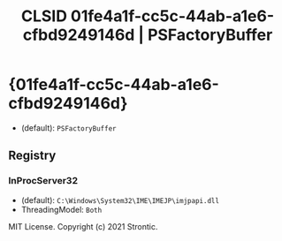 ﻿---
title: "CLSID 01fe4a1f-cc5c-44ab-a1e6-cfbd9249146d | PSFactoryBuffer"
excerpt: What is COM-Object CLSID 01fe4a1f-cc5c-44ab-a1e6-cfbd9249146d?
---

# {01fe4a1f-cc5c-44ab-a1e6-cfbd9249146d}

* (default): `PSFactoryBuffer`

## Registry


### InProcServer32

* (default): `C:\Windows\System32\IME\IMEJP\imjpapi.dll`
* ThreadingModel: `Both`

MIT License. Copyright (c) 2021 Strontic.


